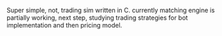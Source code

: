 Super simple, not, trading sim written in C. 
currently matching engine is partially working, next step, studying trading strategies for bot implementation and then pricing model. 
